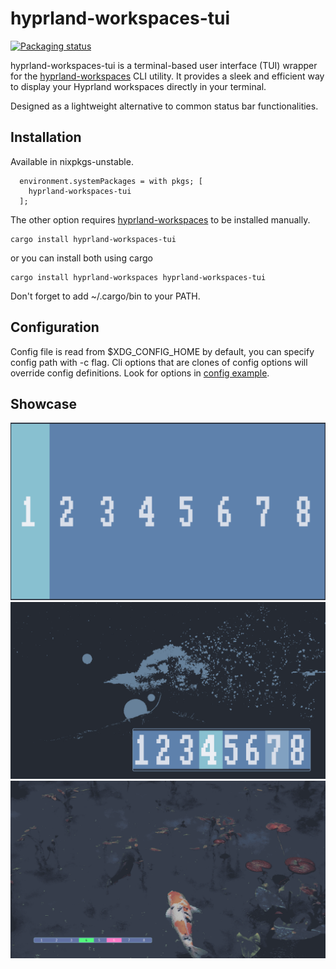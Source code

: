 # hyprland-workspaces-tui

[![Packaging status](https://repology.org/badge/version-for-repo/nix_unstable/hyprland-workspaces-tui.svg)](https://search.nixos.org/packages?channel=unstable&show=<your-package-name>)

hyprland-workspaces-tui is a terminal-based user interface (TUI) wrapper for the [hyprland-workspaces](https://github.com/FieldofClay/hyprland-workspaces) CLI utility. It provides a sleek and efficient way to display your Hyprland workspaces directly in your terminal.

Designed as a lightweight alternative to common status bar functionalities.

## Installation

Available in nixpkgs-unstable.

```
  environment.systemPackages = with pkgs; [
    hyprland-workspaces-tui
  ];
```

The other option requires [hyprland-workspaces](https://github.com/FieldofClay/hyprland-workspaces) to be installed manually.

```
cargo install hyprland-workspaces-tui
```

or you can install both using cargo

```
cargo install hyprland-workspaces hyprland-workspaces-tui
```

Don't forget to add ~/.cargo/bin to your PATH.

## Configuration

Config file is read from $XDG_CONFIG_HOME by default, you can specify config path with -c flag.
Cli options that are clones of config options will override config definitions.
Look for options in [config example](./config_example.toml).

## Showcase

![](images/1.png)
![](images/2.png)
![](images/3.png)
